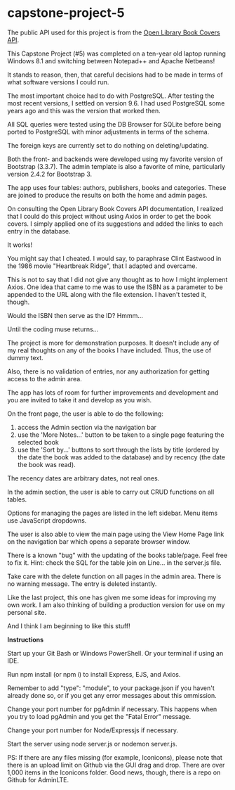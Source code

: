# capstone-project-5
The public API used for this project is from the <a href="https://openlibrary.org/dev/docs/api/covers" target="_blank">Open Library Book Covers API</a>.

This Capstone Project (#5) was completed on a ten-year old laptop running Windows 8.1 and switching between Notepad++ and Apache Netbeans!

It stands to reason, then, that careful decisions had to be made in terms of what software versions I could run.

The most important choice had to do with PostgreSQL. After testing the most recent versions, I settled on version 9.6. I had used PostgreSQL some years ago and this was the version that worked then.

All SQL queries were tested using the DB Browser for SQLite before being ported to PostgreSQL with minor adjustments in terms of the schema.

The foreign keys are currently set to do nothing on deleting/updating. 

Both the front- and backends were developed using my favorite version of Bootstrap (3.3.7). The admin template is also a favorite of mine, particularly version 2.4.2 for Bootstrap 3.

The app uses four tables: authors, publishers, books and categories. These are joined to produce the results on both the home and admin pages.

On consulting the Open Library Book Covers API documentation, I realized that I could do this project without using Axios in order to get the book covers. I simply applied one of its suggestions and added the links to each entry in the database. 

It works!

You might say that I cheated. I would say, to paraphrase Clint Eastwood in the 1986 movie "Heartbreak Ridge", that I adapted and overcame.

This is not to say that I did not give any thought as to how I might implement Axios. One idea that came to me was to use the ISBN as a parameter to be appended to the URL along with the file extension. I haven't tested it, though.

Would the ISBN then serve as the ID? Hmmm...

Until the coding muse returns...

The project is more for demonstration purposes. It doesn't include any of my real thoughts on any of the books I have included. Thus, the use of dummy text.

Also, there is no validation of entries, nor any authorization for getting access to the admin area.

The app has lots of room for further improvements and development and you are invited to take it and develop as you wish.

On the front page, the user is able to do the following:

1. access the Admin section via the navigation bar
2. use the 'More Notes...' button to be taken to a single page featuring the selected book
3. use the 'Sort by...' buttons to sort through the lists by title (ordered by the date the book was added to the database) and by recency (the date the book was read).

The recency dates are arbitrary dates, not real ones.

In the admin section, the user is able to carry out CRUD functions on all tables.

Options for managing the pages are listed in the left sidebar. Menu items use JavaScript dropdowns.

The user is also able to view the main page using the View Home Page link on the navigation bar which opens a separate browser window.

There is a known "bug" with the updating of the books table/page. Feel free to fix it. Hint: check the SQL for the table join on Line... in the server.js file.

Take care with the delete function on all pages in the admin area. There is no warning message. The entry is deleted instantly.

Like the last project, this one has given me some ideas for improving my own work. I am also thinking of building a production version for use on my personal site.

And I think I am beginning to like this stuff!

<strong>Instructions</strong>

Start up your Git Bash or Windows PowerShell. Or your terminal if using an IDE.

Run npm install (or npm i) to install Express, EJS, and Axios.

Remember to add "type": "module", to your package.json if you haven't already done so, or if you get any error messages about this ommission.

Change your port number for pgAdmin if necessary. This happens when you try to load pgAdmin and you get the "Fatal Error" message.

Change your port number for Node/Expressjs if necessary.

Start the server using node server.js or nodemon server.js. 

PS: If there are any files missing (for example, Iconicons), please note that there is an upload limit on Github via the GUI drag and drop. There are over 1,000 items in the Iconicons folder. Good news, though, there is a repo on Github for AdminLTE. 
